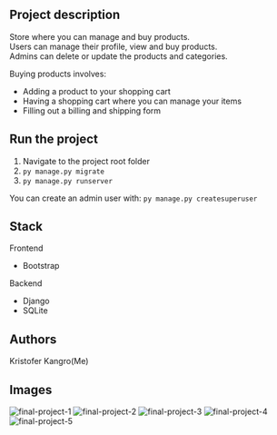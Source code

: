 
## Project description
Store where you can manage and buy products.<br>
Users can manage their profile, view and buy products.<br>
Admins can delete or update the products and categories.<br>

Buying products involves:
- Adding a product to your shopping cart
- Having a shopping cart where you can manage your items
- Filling out a billing and shipping form


## Run the project
1. Navigate to the project root folder
2. ``` py manage.py migrate ```
3. ``` py manage.py runserver ```

You can create an admin user with:  ``` py manage.py createsuperuser ```

## Stack

Frontend
- Bootstrap

Backend
- Django
- SQLite

## Authors
Kristofer Kangro(Me)

## Images
![final-project-1](https://user-images.githubusercontent.com/69897943/116808434-69221f80-ab41-11eb-9db2-578b37ea8b90.PNG)
![final-project-2](https://user-images.githubusercontent.com/69897943/116808435-6a534c80-ab41-11eb-8372-88e3170ec78f.PNG)
![final-project-3](https://user-images.githubusercontent.com/69897943/116808436-6aebe300-ab41-11eb-8284-a7b4b8f0e6fe.PNG)
![final-project-4](https://user-images.githubusercontent.com/69897943/116808437-6aebe300-ab41-11eb-847e-2f0854926b79.PNG)
![final-project-5](https://user-images.githubusercontent.com/69897943/116808438-6b847980-ab41-11eb-849c-b1eb1a853045.PNG)




